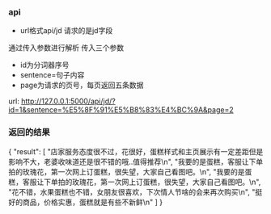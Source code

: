 ### api

- url格式api/jd 请求的是jd字段

通过传入参数进行解析
传入三个参数
 - id为分词器序号 
 - sentence=句子内容 
 - page为请求的页号，每页返回五条数据

url: http://127.0.0.1:5000/api/jd/?id=1&sentence=%E5%8F%91%E5%B8%83%E4%BC%9A&page=2

### 返回的结果
{
  "result": [
    "店家服务态度很不过，花很好，蛋糕样式和主页展示有一定差距但是影响不大，老婆收味道还是很不错的哦..值得推荐\n", 
    "我要的是蛋糕，客服让下单拍的玫瑰花，第一次网上订蛋糕，很失望，大家自己看图吧。\n", 
    "我要的是蛋糕，客服让下单拍的玫瑰花，第一次网上订蛋糕，很失望，大家自己看图吧。\n", 
    "花不错，水果蛋糕也不错，女朋友很喜欢，下次情人节啥的会来再次购买\n", 
    "挺好的商品，价格实惠，蛋糕就是有些不新鲜\n"
  ]
}
